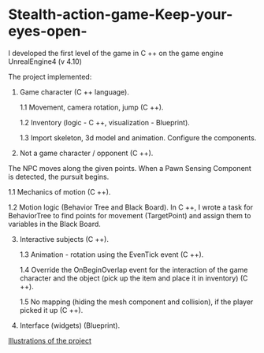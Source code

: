 # Stealth-action-game-Keep-your-eyes-open-
I developed the first level of the game in C ++ on the game engine UnrealEngine4 (v 4.10)

The project implemented:

1. Game character (C ++ language).

    1.1 Movement, camera rotation, jump (C ++).

    1.2 Inventory (logic - C ++, visualization - Blueprint).
    
    1.3 Import skeleton, 3d model and animation. Configure the components.
    
2. Not a game character / opponent (C ++).

The NPC moves along the given points. When a Pawn Sensing Component is detected, the pursuit begins.

   1.1 Mechanics of motion (C ++).
    
   1.2 Motion logic (Behavior Tree and Black Board). In C ++, I wrote a task for BehaviorTree to find points for movement (TargetPoint) and assign them to variables in the Black Board.
    
3. Interactive subjects (C ++).

    1.3 Animation - rotation using the EvenTick event (C ++).
    
    1.4 Override the OnBeginOverlap event for the interaction of the game character and the object (pick up the item and place it in inventory) (C ++).
    
    1.5 No mapping (hiding the mesh component and collision), if the player picked it up (C ++).
    
4. Interface (widgets) (Blueprint).

[Illustrations of the project](https://github.com/DaisySAM/Stealth-action-game-Keep-your-eyes-open-/issues/1#issue-353031339)
